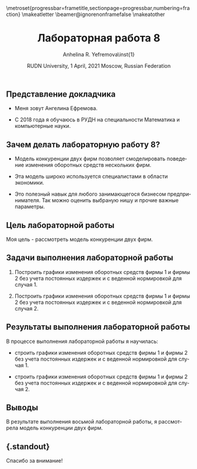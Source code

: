 ﻿---
## Front matter
lang: ru-RU
title: Лабораторная работа 8
author: |
	Anhelina R. Yefremova\inst{1}
institute: |
	\inst{1}RUDN University, Moscow, Russian Federation
date: RUDN University, 1 April, 2021 Moscow, Russian Federation

## Formatting
toc: false
slide_level: 2
theme: metropolis
header-includes: 
 - \metroset{progressbar=frametitle,sectionpage=progressbar,numbering=fraction}
 - '\makeatletter'
 - '\beamer@ignorenonframefalse'
 - '\makeatother'
aspectratio: 43
section-titles: true
---

## Представление докладчика

- Меня зовут Ангелина Ефремова.

- С 2018 года я обучаюсь в РУДН на специальности Математика и компьютерные науки. 

## Зачем делать лабораторную работу 8?

- Модель конкуренции двух фирм позволяет смоделировать поведение изменения оборотных средств нескольких фирм.

- Эта модель широко используется специалистами в области экономики.

- Это полезный навык для любого занимающегося бизнесом предпринимателя. Так можно оценить выбраную нишу и прочие важные параметры.

## Цель лабораторной работы

Моя цель - рассмотреть модель конкуренции двух фирм.

## Задачи выполнения лабораторной работы

1. Построить графики изменения оборотных средств фирмы 1 и фирмы 2 без учета постоянных издержек и с веденной нормировкой для случая 1.

2. Построить графики изменения оборотных средств фирмы 1 и фирмы 2 без учета постоянных издержек и с веденной нормировкой для случая 2.


## Результаты выполнения лабораторной работы

В процессе выполнения лабораторной работы я научилась:

- строить графики изменения оборотных средств фирмы 1 и фирмы 2 без учета постоянных издержек и с веденной нормировкой для случая 1.

- строить графики изменения оборотных средств фирмы 1 и фирмы 2 без учета постоянных издержек и с веденной нормировкой для случая 2.

## Выводы

В  результате выполнения восьмой лабораторной работы, я рассмотрела модель конкуренции двух фирм.

## {.standout}

Спасибо за внимание!
